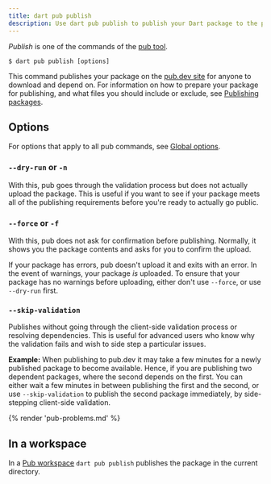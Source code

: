 ```yaml
---
title: dart pub publish
description: Use dart pub publish to publish your Dart package to the pub.dev site.
---
```


_Publish_ is one of the commands of the [pub tool](/tools/pub/cmd).

```plaintext
$ dart pub publish [options]
```

This command publishes your package on the
[pub.dev site]({{site.pub}}) for anyone to download and depend
on. For information on how to prepare your package for publishing,
and what files you should include or exclude,
see [Publishing packages](/tools/pub/publishing).

## Options

For options that apply to all pub commands, see
[Global options](/tools/pub/cmd#global-options).

### `--dry-run` or `-n`

With this, pub goes through the validation process but does not actually upload
the package. This is useful if you want to see if your package meets all of the
publishing requirements before you're ready to actually go public.

### `--force` or `-f`

With this, pub does not ask for confirmation before publishing. Normally, it
shows you the package contents and asks for you to confirm the upload.

If your package has errors, pub doesn't upload it and exits with an error.
In the event of warnings, your package *is* uploaded.
To ensure that your package has no warnings before uploading,
either don't use `--force`, or use `--dry-run` first.

### `--skip-validation`

Publishes without going through the client-side validation process or resolving dependencies.
This is useful for advanced users who know why the validation fails and wish to side step a particular issues.

**Example:** When publishing to pub.dev it may take a few minutes for a newly published package to become available.
Hence, if you are publishing two dependent packages, where the second depends on the first.
You can either wait a few minutes in between publishing the first and the second, or use `--skip-validation`
to publish the second package immediately, by side-stepping client-side validation.

{% render 'pub-problems.md' %}

## In a workspace

In a [Pub workspace](/guides/workspaces) `dart pub publish` publishes
the package in the current directory.